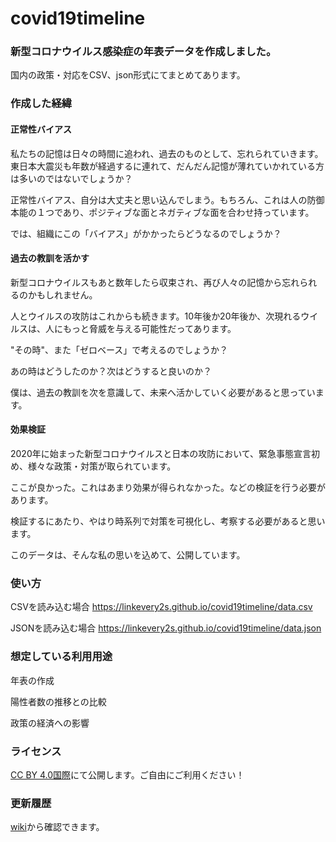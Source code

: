 # covid19timeline

### 新型コロナウイルス感染症の年表データを作成しました。

国内の政策・対応をCSV、json形式にてまとめてあります。

### 作成した経緯
#### 正常性バイアス
私たちの記憶は日々の時間に追われ、過去のものとして、忘れられていきます。東日本大震災も年数が経過するに連れて、だんだん記憶が薄れていかれている方は多いのではないでしょうか？

正常性バイアス、自分は大丈夫と思い込んでしまう。もちろん、これは人の防御本能の１つであり、ポジティブな面とネガティブな面を合わせ持っています。

では、組織にこの「バイアス」がかかったらどうなるのでしょうか？

#### 過去の教訓を活かす
新型コロナウイルスもあと数年したら収束され、再び人々の記憶から忘れられるのかもしれません。

人とウイルスの攻防はこれからも続きます。10年後か20年後か、次現れるウイルスは、人にもっと脅威を与える可能性だってあります。

"その時"、また「ゼロベース」で考えるのでしょうか？

あの時はどうしたのか？次はどうすると良いのか？

僕は、過去の教訓を次を意識して、未来へ活かしていく必要があると思っています。

#### 効果検証
2020年に始まった新型コロナウイルスと日本の攻防において、緊急事態宣言初め、様々な政策・対策が取られています。

ここが良かった。これはあまり効果が得られなかった。などの検証を行う必要があります。

検証するにあたり、やはり時系列で対策を可視化し、考察する必要があると思います。

このデータは、そんな私の思いを込めて、公開しています。

### 使い方
CSVを読み込む場合
https://linkevery2s.github.io/covid19timeline/data.csv

JSONを読み込む場合
https://linkevery2s.github.io/covid19timeline/data.json

### 想定している利用用途
年表の作成

陽性者数の推移との比較

政策の経済への影響

### ライセンス
[CC BY 4.0国際](https://creativecommons.org/licenses/by/4.0/deed.ja)にて公開します。ご自由にご利用ください！

### 更新履歴
[wiki](https://github.com/linkevery2s/covid19timeline/wiki)から確認できます。

